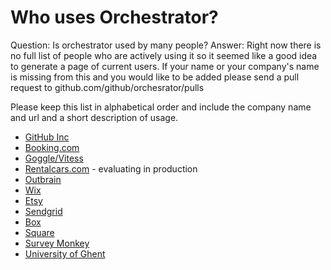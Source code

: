 
# Who uses Orchestrator?

Question: Is orchestrator used by many people?
Answer:  Right now there is no full list of people
who are actively using it so it seemed like a good idea to generate a page
of current users. If your name or your company's name is missing from this and
you would like to be added please send a pull request to github.com/github/orchesrator/pulls

Please keep this list in alphabetical order and include the company name and url and
a short description of usage.

* [GitHub Inc](http://www.github.com)
* [Booking.com](http://www.booking.com)
* [Goggle/Vitess](http://vitess.io)
* [Rentalcars.com](http://www.rentalcars.com) - evaluating in production
* [Outbrain](http://www.outbrain.com)
* [Wix](http://www.wix.com)
* [Etsy](http://www.etsy.com)
* [Sendgrid](http://sendgrid.com)
* [Box](http://www.box.com)
* [Square](http://squareup.com)
* [Survey Monkey](http://www.surveymonkey.com)
* [University of Ghent](http://www.ugent.be)
